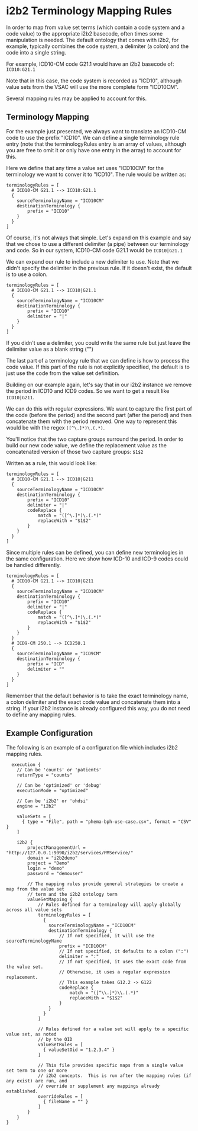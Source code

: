 # i2b2 Terminology Mapping Rules

In order to map from value set terms (which contain a code system and a code value) to the appropriate i2b2 basecode,
often times some manipulation is needed.  The default ontology that comes with i2b2, for example, typically combines
the code system, a delimiter (a colon) and the code into a single string.

For example, ICD10-CM code G21.1 would have an i2b2 basecode of:
`` ICD10:G21.1 ``

Note that in this case, the code system is recorded as "ICD10", although value sets from the VSAC will use the more
complete form "ICD10CM".

Several mapping rules may be applied to account for this.

## Terminology Mapping
For the example just presented, we always want to translate an ICD10-CM code to use the prefix "ICD10".
We can define a single terminology rule entry (note that the terminologyRules entry is an array of values, although
you are free to omit it or only have one entry in the array) to account for this.

Here we define that any time a value set uses "ICD10CM" for the terminology we want to conver it to "ICD10".  The rule
would be written as:

```
terminologyRules = [
  # ICD10-CM G21.1 --> ICD10:G21.1
  {
    sourceTerminologyName = "ICD10CM"
    destinationTerminology {
        prefix = "ICD10"
    }
  }
]
```

Of course, it's not always that simple.  Let's expand on this example and say that we chose to use a different delimiter
(a pipe) between our terminology and code.  So in our system, ICD10-CM code G21.1 would be `` ICD10|G21.1 ``

We can expand our rule to include a new delimiter to use.  Note that we didn't specify the delimiter in the previous rule.
If it doesn't exist, the default is to use a colon.

```
terminologyRules = [
  # ICD10-CM G21.1 --> ICD10|G21.1
  {
    sourceTerminologyName = "ICD10CM"
    destinationTerminology {
        prefix = "ICD10"
        delimiter = "|"
    }
  }
]
```

If you didn't use a delimiter, you could write the same rule but just leave the delimiter value as a blank string ("")

The last part of a terminology rule that we can define is how to process the code value.  If this part of the rule is not
explicitly specified, the default is to just use the code from the value set definition.

Building on our example again, let's say that in our i2b2 instance we remove the period in ICD10 and ICD9 codes.  So we
want to get a result like `` ICD10|G211 ``.

We can do this with regular expressions.  We want to capture the first part of the code (before the period) and the second
part (after the period) and then concatenate them with the period removed.  One way to represent this would be with the
regex ``([^\.]*)\.(.*)``.

You'll notice that the two capture groups surround the period.  In order to build our new code value, we define the replacement
value as the concatenated version of those two capture groups: ``$1$2``

Written as a rule, this would look like:

```
terminologyRules = [
  # ICD10-CM G21.1 --> ICD10|G211
  {
    sourceTerminologyName = "ICD10CM"
    destinationTerminology {
        prefix = "ICD10"
        delimiter = "|"
        codeReplace {
            match = "([^\.]*)\.(.*)"
            replaceWith = "$1$2"
        }
    }
  }
]
```

Since multiple rules can be defined, you can define new terminologies in the same configuration.  Here we show how ICD-10
and ICD-9 codes could be handled differently.

```
terminologyRules = [
  # ICD10-CM G21.1 --> ICD10|G211
  {
    sourceTerminologyName = "ICD10CM"
    destinationTerminology {
        prefix = "ICD10"
        delimiter = "|"
        codeReplace {
            match = "([^\.]*)\.(.*)"
            replaceWith = "$1$2"
        }
    }
  }
  # ICD9-CM 250.1 --> ICD250.1
  {
    sourceTerminologyName = "ICD9CM"
    destinationTerminology {
        prefix = "ICD"
        delimiter = ""
    }
  }
]
```

Remember that the default behavior is to take the exact terminology name, a colon delimiter and the exact code value and
concatenate them into a string.  If your i2b2 instance is already configured this way, you do not need to define any
mapping rules.


## Example Configuration
The following is an example of a configuration file which includes i2b2 mapping rules.

```
  execution {
    // Can be 'counts' or 'patients'
    returnType = "counts"

    // Can be 'optimized' or 'debug'
    executionMode = "optimized"

    // Can be 'i2b2' or 'ohdsi'
    engine = "i2b2"

    valueSets = [
      { type = "File", path = "phema-bph-use-case.csv", format = "CSV" }
    ]

    i2b2 {
        projectManagementUrl = "http://127.0.0.1:9090/i2b2/services/PMService/"
        domain = "i2b2demo"
        project = "Demo"
        login = "demo"
        password = "demouser"

        // The mapping rules provide general strategies to create a map from the value set
        // term and the i2b2 ontology term
        valueSetMapping {
            // Rules defined for a terminology will apply globally across all value sets
            terminologyRules = [
              {
                sourceTerminologyName = "ICD10CM"
                destinationTerminology {
                    // If not specified, it will use the sourceTerminologyName
                    prefix = "ICD10CM"
                    // If not specified, it defaults to a colon (":")
                    delimiter = ":"
                    // If not specified, it uses the exact code from the value set.
                    // Otherwise, it uses a regular expression replacement.
                    // This example takes G12.2 -> G122
                    codeReplace {
                        match = "([^\\.]*)\\.(.*)"
                        replaceWith = "$1$2"
                    }
                }
              }
            ]

            // Rules defined for a value set will apply to a specific value set, as noted
            // by the OID
            valueSetRules = [
              { valueSetOid = "1.2.3.4" }
            ]

            // This file provides specific maps from a single value set term to one or more
            // i2b2 concepts.  This is run after the mapping rules (if any exist) are run, and
            // override or supplement any mappings already established.
            overrideRules = [
              { fileName = "" }
            ]
        }
    }
}
```